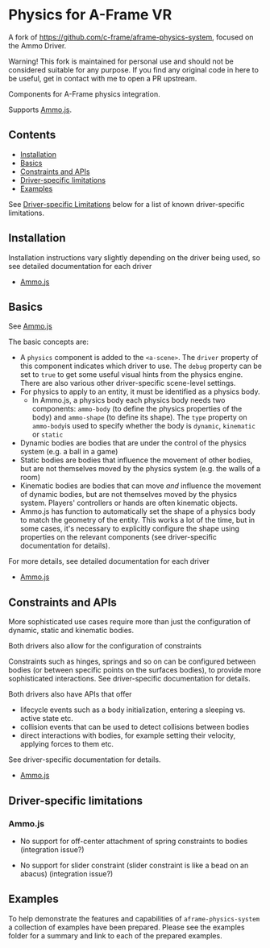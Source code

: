 # Physics for A-Frame VR

A fork of https://github.com/c-frame/aframe-physics-system, focused on the Ammo Driver.

Warning! This fork is maintained for personal use and should not be considered suitable for any purpose. If you find any original code in here to be useful, get in contact with me to open a PR upstream.

Components for A-Frame physics integration.

Supports [Ammo.js](https://github.com/kripken/ammo.js/).

## Contents

+ [Installation](#installation)
+ [Basics](#basics)
+ [Constraints and APIs](#constraints-and-apis)
+ [Driver-specific limitations](#driver-specific-limitations)
+ [Examples](#examples)

See [Driver-specific Limitations](#driver-specific-limitations) below for a list of known driver-specific limitations.

## Installation

Installation instructions vary slightly depending on the driver being used, so see detailed documentation for each driver 

- [Ammo.js](AmmoDriver.md#installation)

  

## Basics

See [Ammo.js](AmmoDriver.md#basics)

The basic concepts are:

- A `physics` component is added to the `<a-scene>`.  The `driver` property of this component indicates which driver to use.  The `debug` property can be set to `true` to get some useful visual hints from the physics engine.  There are also various other driver-specific scene-level settings.
- For physics to apply to an entity, it must be identified as a physics body.
  - In Ammo.js, a physics body each physics body needs two components: `ammo-body` (to define the physics properties of the body) and `ammo-shape` (to define its shape).  The `type` property on `ammo-body`is used to specify whether the body is `dynamic`, `kinematic` or `static`
- Dynamic bodies are bodies that are under the control of the physics system (e.g. a ball in a game)
- Static bodies are bodies that influence the movement of other bodies, but are not themselves moved by the physics system (e.g. the walls of a room)
- Kinematic bodies are bodies that can move *and* influence the movement of dynamic bodies, but are not themselves  moved by the physics system.  Players' controllers or hands are often kinematic objects.
- Ammo.js has function to automatically set the shape of a physics body to match the geometry of the entity.  This works a lot of the time, but in some cases, it's necessary to explicitly configure the shape using properties on the relevant components (see driver-specific documentation for details).

For more details, see detailed documentation for each driver 

- [Ammo.js](AmmoDriver.md#components)

## Constraints and APIs

More sophisticated use cases require more than just the configuration of dynamic, static and kinematic bodies.

Both drivers also allow for the configuration of constraints

Constraints such as hinges, springs and so on can be configured between bodies (or between specific points on the surfaces bodies), to provide more sophisticated interactions.   See driver-specific documentation for details.

Both drivers also have APIs that offer

- lifecycle events such as a body initialization, entering a sleeping vs. active state etc.
- collision events that can be used to detect collisions between bodies
- direct interactions with bodies, for example setting their velocity, applying forces to them etc.

See driver-specific documentation for details.

- [Ammo.js](AmmoDriver.md)

  

## Driver-specific limitations

### Ammo.js

- No support for off-center attachment of spring constraints to bodies (integration issue?)

- No support for slider constraint (slider constraint is like a bead on an abacus) (integration issue?) 

## Examples

To help demonstrate the features and capabilities of `aframe-physics-system` a collection of examples have been prepared. Please see the examples folder for a summary and link to each of the prepared examples.



